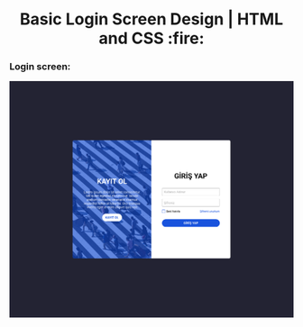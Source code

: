 <h1 align="center">Basic Login Screen Design | HTML and CSS  :fire:</h1>

<h3>Login screen: </h3>
<p align="center">
  <img src="/images/login-screen.png">
</p>
